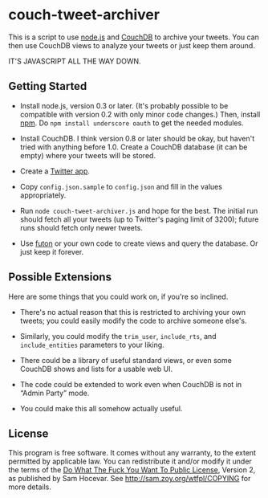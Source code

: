 couch-tweet-archiver
====================

This is a script to use [node.js] and [CouchDB] to archive your
tweets. You can then use CouchDB views to analyze your tweets or just
keep them around.

IT'S JAVASCRIPT ALL THE WAY DOWN.

Getting Started
---------------

 * Install node.js, version 0.3 or later. (It's probably possible to be
   compatible with version 0.2 with only minor code changes.) Then,
   install [npm]. Do `npm install underscore oauth` to get the needed modules.

 * Install CouchDB. I think version 0.8 or later should be okay, but
   haven't tried with anything before 1.0. Create a CouchDB database
   (it can be empty) where your tweets will be stored.

 * Create a [Twitter app].
 
 * Copy `config.json.sample` to `config.json` and fill in the values
   appropriately.
   
 * Run `node couch-tweet-archiver.js`
   and hope for the best. The initial run should fetch all your tweets
   (up to Twitter's paging limit of 3200); future runs should fetch
   only newer tweets.
   
 * Use [futon] or your own code to create views and query the
   database. Or just keep it forever.

Possible Extensions
-------------------

Here are some things that you could work on, if you're so inclined.

 * There's no actual reason that this is restricted to archiving your
   own tweets; you could easily modify the code to archive someone
   else's.
   
 * Similarly, you could modify the `trim_user`, `include_rts`, and
   `include_entities` parameters to your liking.
   
 * There could be a library of useful standard views, or even some
   CouchDB shows and lists for a usable web UI.
   
 * The code could be extended to work even when CouchDB is not in
   “Admin Party” mode.
   
 * You could make this all somehow actually useful.
 
License
-------

This program is free software. It comes without any warranty, to the
extent permitted by applicable law. You can redistribute it and/or
modify it under the terms of the [Do What The Fuck You Want To Public
License], Version 2, as published by Sam Hocevar. See
http://sam.zoy.org/wtfpl/COPYING for more details.


[node.js]: http://nodejs.org/
[CouchDB]: http://couchdb.apache.org/
[npm]: http://npmjs.org/
[Twitter app]: http://dev.twitter.com/apps
[futon]: http://wiki.apache.org/couchdb/Getting_started_with_Futon
[Do What The Fuck You Want To Public License]: http://sam.zoy.org/wtfpl/
